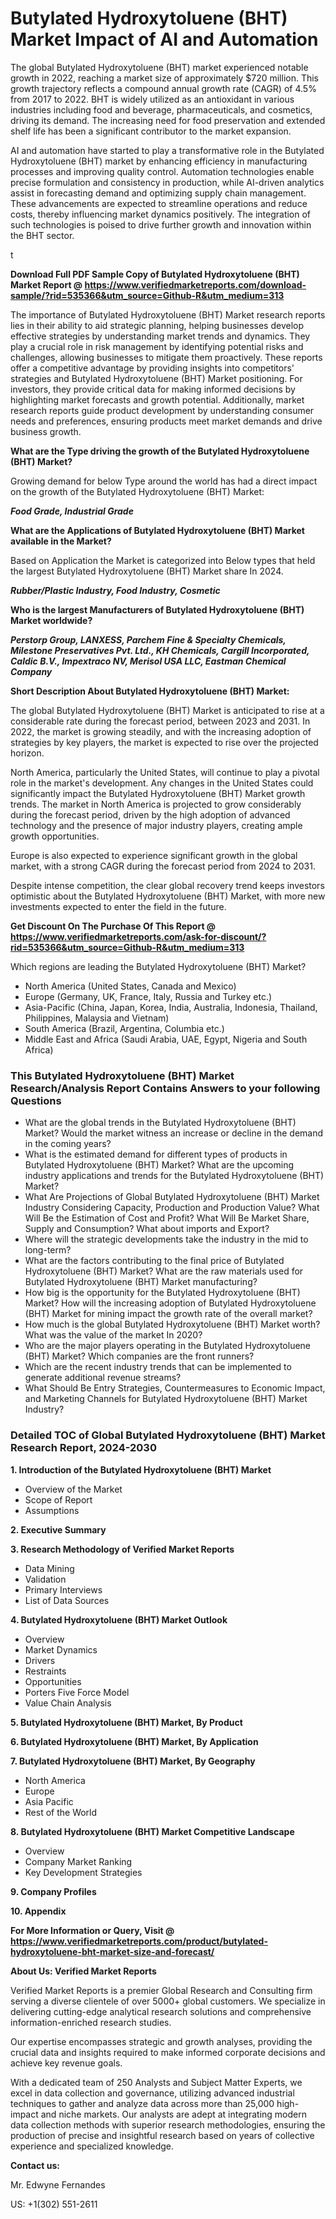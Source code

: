 <meta name="title" content="Global Butylated Hydroxytoluene (BHT) Market Impact of AI and Automation"><meta name="description" content="The global Butylated Hydroxytoluene (BHT) market experienced notable growth in 2022, reaching a market size of approximately $720 million. This growth trajectory refle"><meta name="title" content="Butylated Hydroxytoluene (BHT) Market Size, Share, Scope, Trends, Growth, Opportunities, Analysis, Forecast"><h1>Butylated Hydroxytoluene (BHT) Market Impact of AI and Automation</h1><p>The global Butylated Hydroxytoluene (BHT) market experienced notable growth in 2022, reaching a market size of approximately $720 million. This growth trajectory reflects a compound annual growth rate (CAGR) of 4.5% from 2017 to 2022. BHT is widely utilized as an antioxidant in various industries including food and beverage, pharmaceuticals, and cosmetics, driving its demand. The increasing need for food preservation and extended shelf life has been a significant contributor to the market expansion.</p><p>AI and automation have started to play a transformative role in the Butylated Hydroxytoluene (BHT) market by enhancing efficiency in manufacturing processes and improving quality control. Automation technologies enable precise formulation and consistency in production, while AI-driven analytics assist in forecasting demand and optimizing supply chain management. These advancements are expected to streamline operations and reduce costs, thereby influencing market dynamics positively. The integration of such technologies is poised to drive further growth and innovation within the BHT sector.</p>t</p><p id="" class=""><strong>Download Full PDF Sample Copy of Butylated Hydroxytoluene (BHT) Market Report @ <a href="https://www.verifiedmarketreports.com/download-sample/?rid=535366&utm_source=Github-R&utm_medium=313" target="_blank">https://www.verifiedmarketreports.com/download-sample/?rid=535366&utm_source=Github-R&utm_medium=313</a></strong></p><p>The importance of&nbsp;Butylated Hydroxytoluene (BHT) Market research reports lies in their ability to aid strategic planning, helping businesses develop effective strategies by understanding market trends and dynamics. They play a crucial role in risk management by identifying potential risks and challenges, allowing businesses to mitigate them proactively. These reports offer a competitive advantage by providing insights into competitors' strategies and Butylated Hydroxytoluene (BHT) Market positioning. For investors, they provide critical data for making informed decisions by highlighting market forecasts and growth potential. Additionally, market research reports guide product development by understanding consumer needs and preferences, ensuring products meet market demands and drive business growth.</p><p><strong>What are the&nbsp;Type driving the growth of the Butylated Hydroxytoluene (BHT) Market?</strong></p><p id="" class="">Growing demand for below Type around the world has had a direct impact on the growth of the Butylated Hydroxytoluene (BHT) Market:</p><em><strong>Food Grade, Industrial Grade</strong></em></p><strong>What are the&nbsp;Applications&nbsp;of Butylated Hydroxytoluene (BHT) Market available in the Market?</strong></p><p id="" class="">Based on Application the Market is categorized into Below types that held the largest Butylated Hydroxytoluene (BHT) Market share In 2024.</p><em><strong>Rubber/Plastic Industry, Food Industry, Cosmetic</strong></em></p><strong>Who is the largest Manufacturers of Butylated Hydroxytoluene (BHT) Market worldwide?</strong></p><p><em><strong>Perstorp Group, LANXESS, Parchem Fine & Specialty Chemicals, Milestone Preservatives Pvt. Ltd., KH Chemicals, Cargill Incorporated, Caldic B.V., Impextraco NV, Merisol USA LLC, Eastman Chemical Company</strong></em></p><p id="" class=""><strong>Short Description About Butylated Hydroxytoluene (BHT) Market:</strong></p><p>The global Butylated Hydroxytoluene (BHT) Market is anticipated to rise at a considerable rate during the forecast period, between 2023 and 2031. In 2022, the market is growing steadily, and with the increasing adoption of strategies by key players, the market is expected to rise over the projected horizon.</p><p>North America, particularly the United States, will continue to play a pivotal role in the market's development. Any changes in the United States could significantly impact the Butylated Hydroxytoluene (BHT) Market growth trends. The market in North America is projected to grow considerably during the forecast period, driven by the high adoption of advanced technology and the presence of major industry players, creating ample growth opportunities.</p><p>Europe is also expected to experience significant growth in the global market, with a strong CAGR during the forecast period from 2024 to 2031.</p><p>Despite intense competition, the clear global recovery trend keeps investors optimistic about the Butylated Hydroxytoluene (BHT) Market, with more new investments expected to enter the field in the future.</p><p id="" class=""><strong>Get Discount On The Purchase Of This Report @ <a href="https://www.verifiedmarketreports.com/ask-for-discount/?rid=535366&utm_source=Github-R&utm_medium=313" target="_blank">https://www.verifiedmarketreports.com/ask-for-discount/?rid=535366&utm_source=Github-R&utm_medium=313</a></strong></p>Which regions are leading the Butylated Hydroxytoluene (BHT) Market?</p><ul><li>North America (United States, Canada and Mexico)</li><li>Europe (Germany, UK, France, Italy, Russia and Turkey etc.)</li><li>Asia-Pacific (China, Japan, Korea, India, Australia, Indonesia, Thailand, Philippines, Malaysia and Vietnam)</li><li>South America (Brazil, Argentina, Columbia etc.)</li><li>Middle East and Africa (Saudi Arabia, UAE, Egypt, Nigeria and South Africa)</li></ul><h3 id="" class="">This Butylated Hydroxytoluene (BHT) Market Research/Analysis Report Contains Answers to your following Questions</h3><ul><li>What are the global trends in the Butylated Hydroxytoluene (BHT) Market? Would the market witness an increase or decline in the demand in the coming years?</li><li>What is the estimated demand for different types of products in Butylated Hydroxytoluene (BHT) Market? What are the upcoming industry applications and trends for the Butylated Hydroxytoluene (BHT) Market?</li><li>What Are Projections of Global Butylated Hydroxytoluene (BHT) Market Industry Considering Capacity, Production and Production Value? What Will Be the Estimation of Cost and Profit? What Will Be Market Share, Supply and Consumption? What about imports and Export?</li><li>Where will the strategic developments take the industry in the mid to long-term?</li><li>What are the factors contributing to the final price of Butylated Hydroxytoluene (BHT) Market? What are the raw materials used for Butylated Hydroxytoluene (BHT) Market manufacturing?</li><li>How big is the opportunity for the Butylated Hydroxytoluene (BHT) Market? How will the increasing adoption of Butylated Hydroxytoluene (BHT) Market for mining impact the growth rate of the overall market?</li><li>How much is the global Butylated Hydroxytoluene (BHT) Market worth? What was the value of the market In 2020?</li><li>Who are the major players operating in the Butylated Hydroxytoluene (BHT) Market? Which companies are the front runners?</li><li>Which are the recent industry trends that can be implemented to generate additional revenue streams?</li><li>What Should Be Entry Strategies, Countermeasures to Economic Impact, and Marketing Channels for Butylated Hydroxytoluene (BHT) Market Industry?</li></ul><h3 id="" class="">Detailed TOC of Global Butylated Hydroxytoluene (BHT) Market Research Report, 2024-2030</h3><p id="" class=""><strong>1. Introduction of the Butylated Hydroxytoluene (BHT) Market</strong></p><ul><li>Overview of the Market</li><li>Scope of Report</li><li>Assumptions</li></ul><p id="" class=""><strong>2. Executive Summary</strong></p><p id="" class=""><strong>3. Research Methodology of Verified Market Reports</strong></p><ul><li>Data Mining</li><li>Validation</li><li>Primary Interviews</li><li>List of Data Sources</li></ul><p id="" class=""><strong>4. Butylated Hydroxytoluene (BHT) Market Outlook</strong></p><ul><li>Overview</li><li>Market Dynamics</li><li>Drivers</li><li>Restraints</li><li>Opportunities</li><li>Porters Five Force Model</li><li>Value Chain Analysis</li></ul><p id="" class=""><strong>5. Butylated Hydroxytoluene (BHT) Market, By Product</strong></p><p id="" class=""><strong>6. Butylated Hydroxytoluene (BHT) Market, By Application</strong></p><p id="" class=""><strong>7. Butylated Hydroxytoluene (BHT) Market, By Geography</strong></p><ul><li>North America</li><li>Europe</li><li>Asia Pacific</li><li>Rest of the World</li></ul><p id="" class=""><strong>8. Butylated Hydroxytoluene (BHT) Market Competitive Landscape</strong></p><ul><li>Overview</li><li>Company Market Ranking</li><li>Key Development Strategies</li></ul><p id="" class=""><strong>9. Company Profiles</strong></p><p id="" class=""><strong>10. Appendix</strong></p><p id="" class=""><strong>For More Information or Query, Visit @ <a href="https://www.verifiedmarketreports.com/product/butylated-hydroxytoluene-bht-market-size-and-forecast/" target="_blank">https://www.verifiedmarketreports.com/product/butylated-hydroxytoluene-bht-market-size-and-forecast/</a></strong></p><p id="" class=""><strong>About Us: Verified Market Reports</strong></p><p id="" class="">Verified Market Reports is a premier Global Research and Consulting firm serving a diverse clientele of over 5000+ global customers. We specialize in delivering cutting-edge analytical research solutions and comprehensive information-enriched research studies.</p><p id="" class="">Our expertise encompasses strategic and growth analyses, providing the crucial data and insights required to make informed corporate decisions and achieve key revenue goals.</p><p id="" class="">With a dedicated team of 250 Analysts and Subject Matter Experts, we excel in data collection and governance, utilizing advanced industrial techniques to gather and analyze data across more than 25,000 high-impact and niche markets. Our analysts are adept at integrating modern data collection methods with superior research methodologies, ensuring the production of precise and insightful research based on years of collective experience and specialized knowledge.</p><p id="" class=""><strong>Contact us:</strong></p><p id="" class="">Mr. Edwyne Fernandes</p><p id="" class="">US: +1(302) 551-2611</p>